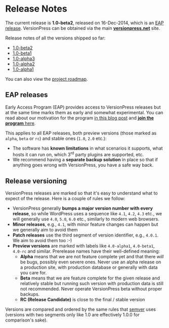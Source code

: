 # Release Notes

The current release is **1.0-beta2**, released on 16-Dec-2014, which is an [EAP release](#eap-releases). VersionPress can be obtained via the main **[versionpress.net](http://versionpress.net/)** site.

Release notes of all the versions shipped so far:

* [1.0-beta2](./release-notes/1.0-beta2)
* [1.0-beta1](./release-notes/1.0-beta1)
* [1.0-alpha3](./release-notes/1.0-alpha3)
* [1.0-alpha2](./release-notes/1.0-alpha2)
* [1.0-alpha1](./release-notes/1.0-alpha1)

You can also view the [project roadmap](./release-notes/roadmap).


## EAP releases

Early Access Program (EAP) provides access to VersionPress releases but at the same time marks them as early and somewhat experimental. You can read about our motivation for the program [in this blog post](http://blog.versionpress.net/2015/01/announcing-early-access-program/) and [**join the program** here](http://versionpress.net/#get).

This applies to all EAP releases, both preview versions (those marked as `alpha`, `beta` or `rc`) and stable ones (`1.0`, `2.0` etc.):

 - The software has **known limitations** in what scenarios it supports, what hosts it can run on, which 3<sup>rd</sup> party plugins are supported, etc.
 - We recommend having a **separate backup solution** in place so that if anything goes wrong with VersionPress, you have a safe way back.


## Release versioning

VersionPress releases are marked so that it's easy to understand what to expect of the release. Here is a couple of rules we follow:

 - VersionPress generally **bumps a major version number with every release**, so while WordPress uses a sequence like `4.1`, `4.2`, `4.3` etc., we will generally use `4.0`, `5.0`, `6.0` etc., similarly to modern web browsers.
 - **Minor releases**, e.g., `4.1`, with minor feature changes can happen but we generally aim to avoid them
 - **Patch releases** use the third segment of version identifier, e.g., `4.0.1`. We aim to avoid them too :-)
 - **Preview versions** are marked with labels like `4.0-alpha1`, `4.0-beta1`, `4.0-rc` and similar. Prerelease names have their well-defined meaning:
     - **Alpha** means that we are not feature complete yet and that there *will* be bugs, possibly even severe ones. Never use an alpha release on a production site, with production database or generally with data you care for.
     - **Beta** means that we are feature complete for the given release and relatively stable but running such version with production data is still not recommended. Never operate VersionPress beta without proper backups.
     - **RC (Release Candidate)** is close to the final / stable version 

Versions are compared and ordered by the same rules that [semver](http://semver.org/) uses (versions with two segments only like 1.0 are effectively 1.0.0 for comparison's sake).
